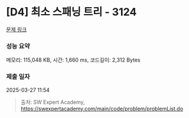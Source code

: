 # [D4] 최소 스패닝 트리 - 3124 

[문제 링크](https://swexpertacademy.com/main/code/problem/problemDetail.do?contestProbId=AV_mSnmKUckDFAWb) 

### 성능 요약

메모리: 115,048 KB, 시간: 1,660 ms, 코드길이: 2,312 Bytes

### 제출 일자

2025-03-27 11:54



> 출처: SW Expert Academy, https://swexpertacademy.com/main/code/problem/problemList.do